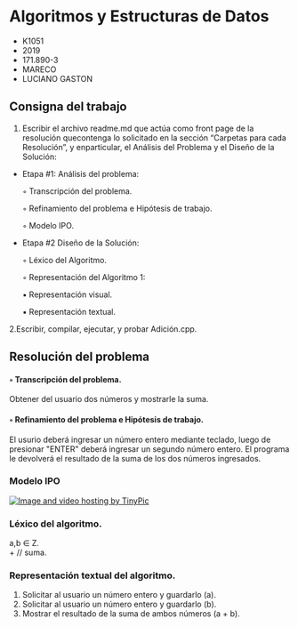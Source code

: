 #  Algoritmos y Estructuras de Datos
*  K1051
*  2019
*  171.890-3
*  MARECO
*  LUCIANO GASTON

## Consigna del trabajo 

1. Escribir el archivo readme.md que actúa como front page de la resolución quecontenga lo solicitado 
en la sección “Carpetas para cada Resolución”, y enparticular, el Análisis del Problema y el Diseño 
de la Solución:
 *  Etapa #1: Análisis del problema:
 
    ◦  Transcripción del problema.
    
    ◦  Refinamiento del problema e Hipótesis de trabajo.
    
    ◦  Modelo IPO.
    
 *  Etapa #2 Diseño de la Solución:
 
    ◦  Léxico del Algoritmo.
    
    ◦  Representación del Algoritmo 1:
    
      ▪  Representación visual.
      
      ▪  Representación textual.
      
2.Escribir, compilar, ejecutar, y probar Adición.cpp.

## Resolución del problema


#### ◦ Transcripción del problema.
Obtener del usuario dos números y mostrarle la suma.

#### ◦ Refinamiento del problema e Hipótesis de trabajo.
El usurio deberá ingresar un número entero mediante teclado, luego de presionar "ENTER"
deberá ingresar un segundo número entero. El programa le devolverá el resultado de la 
suma de los dos números ingresados.

### Modelo IPO


<a href="http://es.tinypic.com?ref=qpzr" target="_blank"><img src="http://i63.tinypic.com/qpzr.jpg" border="0" alt="Image and video hosting by TinyPic"></a>


### Léxico del algoritmo.

 a,b ∈ Z.  
 \+ // suma.
 
### Representación textual del algoritmo.

1. Solicitar al usuario un número entero y guardarlo (a).
2. Solicitar al usuario un número entero y guardarlo (b).
3. Mostrar el resultado de la suma de ambos números (a + b).







